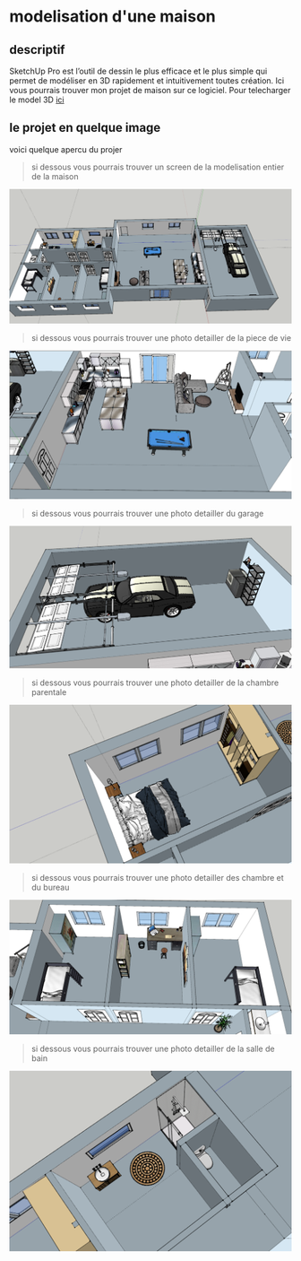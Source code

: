 # modelisation d'une maison

## descriptif 
SketchUp Pro est l’outil de dessin le plus efficace et le plus simple qui permet de modéliser en 3D rapidement et intuitivement toutes création.
Ici vous pourrais trouver mon projet de maison sur ce logiciel.
Pour telecharger le model 3D [ici](https://github.com/LouisDelprat/modelisation_3D/tree/main/Maison/Fichier_sketchup)

## le projet en quelque image
voici quelque apercu du projer

> si dessous vous pourrais trouver un screen de la modelisation entier de la maison

![](https://github.com/LouisDelprat/modelisation_3D/blob/main/Maison/maison_vue_entier.PNG)

> si dessous vous pourrais trouver une photo detailler de la piece de vie

![](https://github.com/LouisDelprat/modelisation_3D/blob/main/Maison/piece_de_vie.PNG)

> si dessous vous pourrais trouver une photo detailler du garage

![](https://github.com/LouisDelprat/modelisation_3D/blob/main/Maison/garage.PNG)

> si dessous vous pourrais trouver une photo detailler de la chambre parentale

![](https://github.com/LouisDelprat/modelisation_3D/blob/main/Maison/chambre_parentale.PNG)

> si dessous vous pourrais trouver une photo detailler des chambre et du bureau

![](https://github.com/LouisDelprat/modelisation_3D/blob/main/Maison/bureau%2Bchambre.PNG)

> si dessous vous pourrais trouver une photo detailler de la salle de bain

![](https://github.com/LouisDelprat/modelisation_3D/blob/main/Maison/salle_de_bain.PNG)
